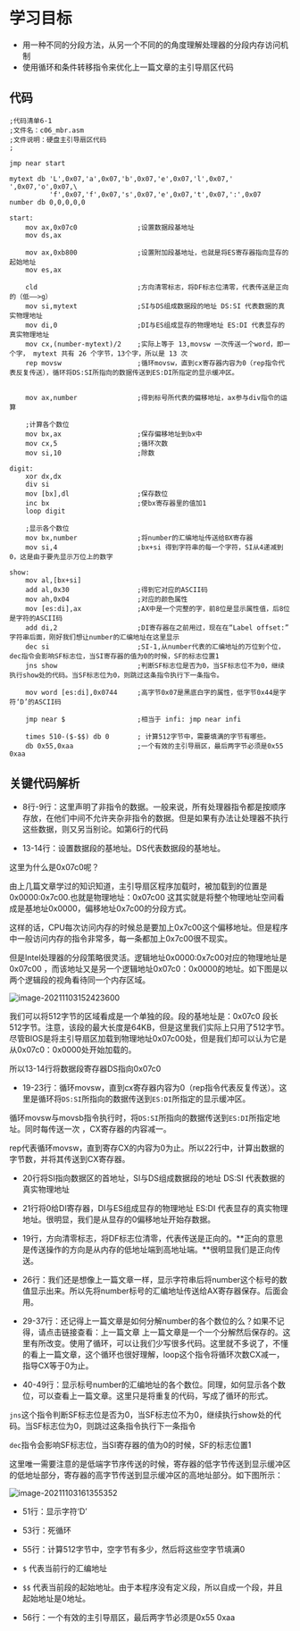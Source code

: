 # 学习目标

- 用一种不同的分段方法，从另一个不同的的角度理解处理器的分段内存访问机制
- 使用循环和条件转移指令来优化上一篇文章的主引导扇区代码



## 代码

```assembly
;代码清单6-1
;文件名：c06_mbr.asm
;文件说明：硬盘主引导扇区代码
; 

jmp near start

mytext db 'L',0x07,'a',0x07,'b',0x07,'e',0x07,'l',0x07,' ',0x07,'o',0x07,\
		  'f',0x07,'f',0x07,'s',0x07,'e',0x07,'t',0x07,':',0x07
number db 0,0,0,0,0

start:
    mov ax,0x07c0  				;设置数据段基地址 
    mov ds,ax

    mov ax,0xb800     			;设置附加段基地址，也就是将ES寄存器指向显存的起始地址 
    mov es,ax

    cld                  		;方向清零标志，将DF标志位清零，代表传送是正向的（低——>g）
    mov si,mytext        		;SI与DS组成数据段的地址 DS:SI 代表数据的真实物理地址                
    mov di,0             		;DI与ES组成显存的物理地址 ES:DI 代表显存的真实物理地址
    mov cx,(number-mytext)/2    ;实际上等于 13,movsw 一次传送一个word，即一个字， mytext 共有 26 个字节，13个字，所以是 13 次
    rep movsw            		;循环movsw，直到cx寄存器内容为0（rep指令代表反复传送），循环将DS:SI所指向的数据传送到ES:DI所指定的显示缓冲区。

    
    mov ax,number				;得到标号所代表的偏移地址，ax参与div指令的运算

    ;计算各个数位
    mov bx,ax					;保存偏移地址到bx中
    mov cx,5               		;循环次数 
    mov si,10              		;除数 

digit: 
    xor dx,dx
    div si
    mov [bx],dl            		;保存数位
    inc bx 				  		;使bx寄存器里的值加1
    loop digit

    ;显示各个数位
    mov bx,number 		  		;将number的汇编地址传送给BX寄存器
    mov si,4              		;bx+si 得到字符串的每一个字符，SI从4递减到0，这是由于要先显示万位上的数字

show:
    mov al,[bx+si]
    add al,0x30					;得到它对应的ASCII码
    mov ah,0x04		    		;对应的颜色属性
    mov [es:di],ax				;AX中是一个完整的字，前8位是显示属性值，后8位是字符的ASCII码
    add di,2	  				;DI寄存器在之前用过，现在在“Label offset:” 字符串后面，刚好我们想让number的汇编地址在这里显示
    dec si	      				;SI-1,从number代表的汇编地址的万位到个位，dec指令会影响SF标志位，当SI寄存器的值为0的时候，SF的标志位置1
    jns show	 				;判断SF标志位是否为0，当SF标志位不为0，继续执行show处的代码。当SF标志位为0，则跳过这条指令执行下一条指令。

    mov word [es:di],0x0744		;高字节0x07是黑底白字的属性，低字节0x44是字符‘D’的ASCII码

    jmp near $   				;相当于 infi: jmp near infi

    times 510-($-$$) db 0       ; 计算512字节中，需要填满的字节有哪些。
    db 0x55,0xaa   				;一个有效的主引导扇区，最后两字节必须是0x55 0xaa

```

## 关键代码解析

- 8行-9行：这里声明了非指令的数据。一般来说，所有处理器指令都是按顺序存放，在他们中间不允许夹杂非指令的数据。但是如果有办法让处理器不执行这些数据，则又另当别论。如第6行的代码

- 13-14行：设置数据段的基地址。DS代表数据段的基地址。

这里为什么是0x07c0呢？

由上几篇文章学过的知识知道，主引导扇区程序加载时，被加载到的位置是0x0000:0x7c00.也就是物理地址：0x07c00 这其实就是将整个物理地址空间看成是基地址0x0000，偏移地址0x7c00的分段方式。

这样的话，CPU每次访问内存的时候总是要加上0x7c00这个偏移地址。但是程序中一般访问内存的指令非常多，每一条都加上0x7c00很不现实。

但是Intel处理器的分段策略很灵活。逻辑地址0x0000:0x7c00对应的物理地址是0x07c00 ，而该地址又是另一个逻辑地址0x07c0：0x0000的地址。如下图是以两个逻辑段的视角看待同一个内存区域。

![image-20211103152423600](https://happychan.oss-cn-shenzhen.aliyuncs.com/img/202111031524672.png)

我们可以将512字节的区域看成是一个单独的段。段的基地址是：0x07c0 段长512字节。注意，该段的最大长度是64KB，但是这里我们实际上只用了512字节。尽管BIOS是将主引导扇区加载到物理地址0x07c00处，但是我们却可以认为它是从0x07c0：0x0000处开始加载的。

所以13-14行将数据段寄存器DS指向0x07c0

- 19-23行：循环movsw，直到cx寄存器内容为0（rep指令代表反复传送）。这里是循环将`DS:SI`所指向的数据传送到`ES:DI`所指定的显示缓冲区。

循环movsw与movsb指令执行时，将`DS:SI`所指向的数据传送到`ES:DI`所指定地址。同时每传送一次 ，CX寄存器的内容减一。

rep代表循环movsw，直到寄存CX的内容为0为止。所以22行中，计算出数据的字节数，并将其传送到CX寄存器。

- 20行将SI指向数据区的首地址，SI与DS组成数据段的地址 DS:SI 代表数据的真实物理地址
- 21行将0给DI寄存器，DI与ES组成显存的物理地址 ES:DI 代表显存的真实物理地址。很明显，我们是从显存的0偏移地址开始存数据。

- 19行，方向清零标志，将DF标志位清零，代表传送是正向的。**正向的意思是传送操作的方向是从内存的低地址端到高地址端。**很明显我们是正向传送。
- 26行：我们还是想像上一篇文章一样，显示字符串后将number这个标号的数值显示出来。所以先将number标号的汇编地址传送给AX寄存器保存。后面会用。
- 29-37行：还记得上一篇文章是如何分解number的各个数位的么？如果不记得，请点击链接查看：上一篇文章 上一篇文章是一个一个分解然后保存的。这里有所改变。使用了循环，可以让我们少写很多代码。这里就不多说了，不懂的看上一篇文章，这个循环也很好理解，loop这个指令将循环次数CX减一，指导CX等于0为止。
- 40-49行：显示标号number的汇编地址的各个数位。同理，如何显示各个数位，可以查看上一篇文章。这里只是将重复的代码，写成了循环的形式。

`jns`这个指令判断SF标志位是否为0，当SF标志位不为0，继续执行show处的代码。当SF标志位为0，则跳过这条指令执行下一条指令

`dec`指令会影响SF标志位，当SI寄存器的值为0的时候，SF的标志位置1

这里唯一需要注意的是低端字节序传送的时候，寄存器的低字节传送到显示缓冲区的低地址部分，寄存器的高字节传送到显示缓冲区的高地址部分。如下图所示：

![image-20211103161355352](https://happychan.oss-cn-shenzhen.aliyuncs.com/img/202111031613426.png)

- 51行：显示字符‘D’
- 53行：死循环
- 55行：计算512字节中，空字节有多少，然后将这些空字节填满0

- `$` 代表当前行的汇编地址
- `$$` 代表当前段的起始地址。由于本程序没有定义段，所以自成一个段，并且起始地址是0地址。

- 56行：一个有效的主引导扇区，最后两字节必须是0x55 0xaa















































